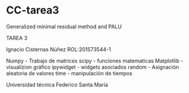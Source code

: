 # CC-tarea3
Generalized minimal residual method and PALU

TAREA 3

Ignacio Cisternas Núñez
ROL:201573544-1

Numpy - Trabajo de matrices
scipy - funciones matematicas
Matplotlib - visualizion gráfico
ipywidget - widgets asociados 
random - Asignación aleatoria de valores
time - manipulación de tiempos 

Universidad técnica Federico Santa María
